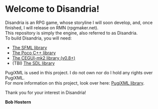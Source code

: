 # Welcome to Disandria!

Disandria is an RPG game, whose storyline I will soon develop, and, once finished, I will release on RMN (rpgmaker.net).  
This repository is simply the engine, also referred to as Disandria.  
To build Disandria, you will need:

*  [The SFML library](http://www.sfml-dev.org "SFML")
*  [The Poco C++ library](http://www.pocoproject.org "Poco")
*  [The CEGUI-mk2 library (v0.8+)](http://www.cegui.org.uk "CEGUI-mk2 (0.8+)")
*  (TBI) [The SDL library](http://www.libsdl.org "SDL")

PugiXML is used in this project. I do not own nor do I hold any rights over PugiXML.  
For more information on this project, look over here: [PugiXML library][pxml].

[pxml]: http://www.pugixml.org "PugiXML"

Thank you for your interest in Disandria!

**Bob Hostern**
